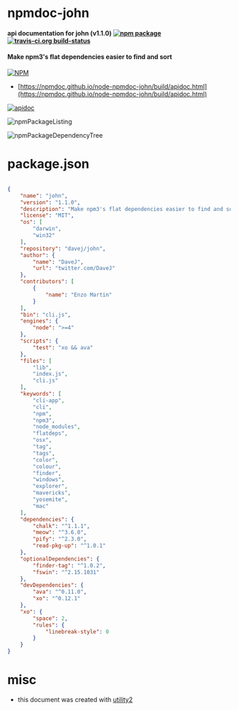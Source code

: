 # npmdoc-john

#### api documentation for  john (v1.1.0)  [![npm package](https://img.shields.io/npm/v/npmdoc-john.svg?style=flat-square)](https://www.npmjs.org/package/npmdoc-john) [![travis-ci.org build-status](https://api.travis-ci.org/npmdoc/node-npmdoc-john.svg)](https://travis-ci.org/npmdoc/node-npmdoc-john)

#### Make npm3's flat dependencies easier to find and sort

[![NPM](https://nodei.co/npm/john.png?downloads=true&downloadRank=true&stars=true)](https://www.npmjs.com/package/john)

- [https://npmdoc.github.io/node-npmdoc-john/build/apidoc.html](https://npmdoc.github.io/node-npmdoc-john/build/apidoc.html)

[![apidoc](https://npmdoc.github.io/node-npmdoc-john/build/screenCapture.buildCi.browser.%252Ftmp%252Fbuild%252Fapidoc.html.png)](https://npmdoc.github.io/node-npmdoc-john/build/apidoc.html)

![npmPackageListing](https://npmdoc.github.io/node-npmdoc-john/build/screenCapture.npmPackageListing.svg)

![npmPackageDependencyTree](https://npmdoc.github.io/node-npmdoc-john/build/screenCapture.npmPackageDependencyTree.svg)



# package.json

```json

{
    "name": "john",
    "version": "1.1.0",
    "description": "Make npm3's flat dependencies easier to find and sort",
    "license": "MIT",
    "os": [
        "darwin",
        "win32"
    ],
    "repository": "davej/john",
    "author": {
        "name": "DaveJ",
        "url": "twitter.com/DaveJ"
    },
    "contributors": [
        {
            "name": "Enzo Martin"
        }
    ],
    "bin": "cli.js",
    "engines": {
        "node": ">=4"
    },
    "scripts": {
        "test": "xo && ava"
    },
    "files": [
        "lib",
        "index.js",
        "cli.js"
    ],
    "keywords": [
        "cli-app",
        "cli",
        "npm",
        "npm3",
        "node_modules",
        "flatdeps",
        "osx",
        "tag",
        "tags",
        "color",
        "colour",
        "finder",
        "windows",
        "explorer",
        "mavericks",
        "yosemite",
        "mac"
    ],
    "dependencies": {
        "chalk": "^1.1.1",
        "meow": "^3.6.0",
        "pify": "^2.3.0",
        "read-pkg-up": "^1.0.1"
    },
    "optionalDependencies": {
        "finder-tag": "^1.0.2",
        "fswin": "^2.15.1031"
    },
    "devDependencies": {
        "ava": "^0.11.0",
        "xo": "^0.12.1"
    },
    "xo": {
        "space": 2,
        "rules": {
            "linebreak-style": 0
        }
    }
}
```



# misc
- this document was created with [utility2](https://github.com/kaizhu256/node-utility2)
